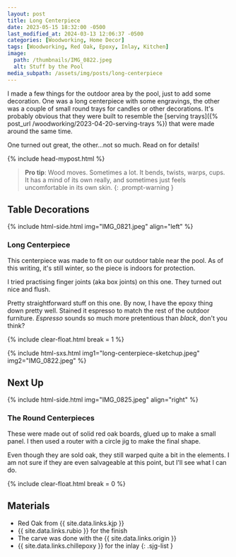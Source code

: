```yaml
---
layout: post
title: Long Centerpiece
date: 2023-05-15 18:32:00 -0500
last_modified_at: 2024-03-13 12:06:37 -0500
categories: [Woodworking, Home Decor]
tags: [Woodworking, Red Oak, Epoxy, Inlay, Kitchen]
image:
  path: /thumbnails/IMG_0822.jpeg
  alt: Stuff by the Pool
media_subpath: /assets/img/posts/long-centerpiece
---
```


I made a few things for the outdoor area by the pool, just to add some decoration. One was a long centerpiece with some engravings, the other was a couple of small round trays for candles or other decorations. It's probably obvious that they were built to resemble the [serving trays]({% post_url /woodworking/2023-04-20-serving-trays %}) that were made around the same time.

One turned out great, the other...not so much. Read on for details!

{% include head-mypost.html %}

> **Pro tip**: Wood moves. Sometimes a lot. It bends, twists, warps, cups. It has a mind of its own really, and sometimes just feels uncomfortable in its own skin.
{: .prompt-warning }

## Table Decorations

{% include html-side.html img="IMG_0821.jpeg" align="left" %}

### Long Center&#x200B;piece

This centerpiece was made to fit on our outdoor table near the pool. As of this writing, it's still winter, so the piece is indoors for protection.

I tried practising finger joints (aka box joints) on this one. They turned out nice and flush.

Pretty straightforward stuff on this one. By now, I have the epoxy thing down pretty well. Stained it espresso to match the rest of the outdoor furniture. _Espresso_ sounds so much more pretentious than _black_, don't you think?

{% include clear-float.html break = 1 %}

{% include html-sxs.html img1="long-centerpiece-sketchup.jpeg" img2="IMG_0822.jpeg" %}

## Next Up

{% include html-side.html img="IMG_0825.jpeg" align="right" %}

### The Round Center&#x200B;pieces

These were made out of solid red oak boards, glued up to make a small panel. I then used a router with a circle jig to make the final shape.

Even though they are sold oak, they still warped quite a bit in the elements. I am not sure if they are even salvageable at this point, but I'll see what I can do.

{% include clear-float.html break  = 0 %}

## Materials

- Red Oak from {{ site.data.links.kjp }}
- {{ site.data.links.rubio }} for the finish
- The carve was done with the {{ site.data.links.origin }}
- {{ site.data.links.chillepoxy }} for the inlay
  {: .sjg-list }
